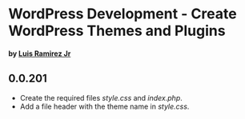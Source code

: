 # WordPress Development - Create WordPress Themes and Plugins
#### by [Luis Ramirez Jr](https://www.udemy.com/wordpress-development-create-wordpress-themes-and-plugins/#/instructor-10964188)

## 0.0.201
* Create the required files *style.css* and *index.php*.
* Add a file header with the theme name in *style.css*.
